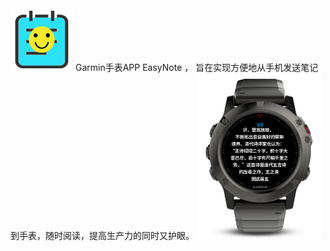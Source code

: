 <img src="https://raw.githubusercontent.com/congzhou09/EasyNote/HEAD/snapshot/cover.png" width="100" />
Garmin手表APP EasyNote <https://apps.garmin.com/en-US/apps/5ac961f9-ffc6-4717-8f29-5311c749c1ea>， 旨在实现方便地从手机发送笔记到手表，随时阅读，提高生产力的同时又护眼。
<img src="https://raw.githubusercontent.com/congzhou09/EasyNote/HEAD/snapshot/2.png" width="200" />
